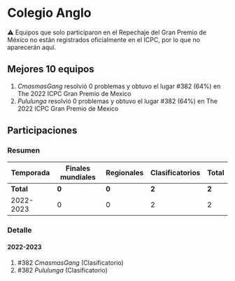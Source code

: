 # Colegio Anglo

:warning: Equipos que solo participaron en el Repechaje del Gran Premio de México no están registrados oficialmente en el ICPC, por lo que no aparecerán aquí.

## Mejores 10 equipos

1. _CmasmasGang_ resolvió 0 problemas y obtuvo el lugar #382 (64%) en The 2022 ICPC Gran Premio de Mexico
1. _Pululunga_ resolvió 0 problemas y obtuvo el lugar #382 (64%) en The 2022 ICPC Gran Premio de Mexico

## Participaciones

### Resumen

| Temporada | Finales mundiales | Regionales | Clasificatorios | Total |
| --- | --- | --- | --- | --- |
| **Total** | **0** | **0** | **2** | **2** |
| 2022-2023 | 0 | 0 | 2 | 2 |

### Detalle

#### 2022-2023

1. #382 _CmasmasGang_ (Clasificatorio)
1. #382 _Pululunga_ (Clasificatorio)




